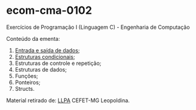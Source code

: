 # ecom-cma-0102
 Exercícios de Programação I (Linguagem C) - Engenharia de Computação

Conteúdo da ementa:
1. [Entrada e saída de dados](https://github.com/casemirogabriel/ecom-cma-0102/tree/master/entrada-e-saida-de-dados);
1. [Estruturas condicionais](https://github.com/casemirogabriel/ecom-cma-0102/tree/master/estruturas-condicionais);
1. Estruturas de controle e repetição;
1. Estruturas de dados;
1. Funções;
1. Ponteiros;
1. Structs.

Material retirado de: [LLPA](https://sites.google.com/site/laboratoriodealgoritmos/lpa-llpa) CEFET-MG Leopoldina.
